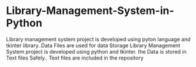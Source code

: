 # Library-Management-System-in-Python
Library management system project is developed using pyton language and tkinter library..Data Files are used for data Storage
Library Management System project is developed using python and tkinter. the Data is stored in Text files Safely..
Text files are included in the repository
